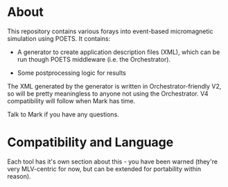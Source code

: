 About
===

This repository contains various forays into event-based micromagnetic
simulation using POETS. It contains:

 - A generator to create application description files (XML), which can be run
   though POETS middleware (i.e. the Orchestrator).

 - Some postprocessing logic for results

The XML generated by the generator is written in Orchestrator-friendly V2, so
will be pretty meaningless to anyone not using the Orchestrator. V4
compatibility will follow when Mark has time.

Talk to Mark if you have any questions.

Compatibility and Language
===

Each tool has it's own section about this - you have been warned (they're very
MLV-centric for now, but can be extended for portability within reason).
